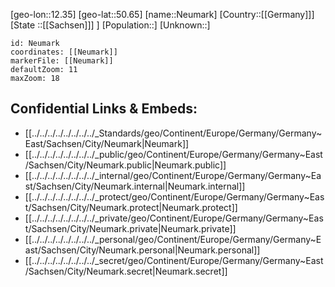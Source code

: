 ﻿---
location: [50.65,12.35]
mapzoom: [7,12] 
mapmarker: city 
type: City
tags:
- geo/City


SpocWebEntityId: 32838
isDeleted: false
confidential: public

---
[geo-lon::12.35]
[geo-lat::50.65]
[name::Neumark]
[Country::[[Germany]]]
[State ::[[Sachsen]]] ]
[Population::]
[Unknown::]


```leaflet
id: Neumark
coordinates: [[Neumark]]
markerFile: [[Neumark]]
defaultZoom: 11 
maxZoom: 18
```


## Confidential Links & Embeds: 
- [[../../../../../../../../_Standards/geo/Continent/Europe/Germany/Germany~East/Sachsen/City/Neumark|Neumark]] 
- [[../../../../../../../../_public/geo/Continent/Europe/Germany/Germany~East/Sachsen/City/Neumark.public|Neumark.public]] 
- [[../../../../../../../../_internal/geo/Continent/Europe/Germany/Germany~East/Sachsen/City/Neumark.internal|Neumark.internal]] 
- [[../../../../../../../../_protect/geo/Continent/Europe/Germany/Germany~East/Sachsen/City/Neumark.protect|Neumark.protect]] 
- [[../../../../../../../../_private/geo/Continent/Europe/Germany/Germany~East/Sachsen/City/Neumark.private|Neumark.private]] 
- [[../../../../../../../../_personal/geo/Continent/Europe/Germany/Germany~East/Sachsen/City/Neumark.personal|Neumark.personal]] 
- [[../../../../../../../../_secret/geo/Continent/Europe/Germany/Germany~East/Sachsen/City/Neumark.secret|Neumark.secret]] 
